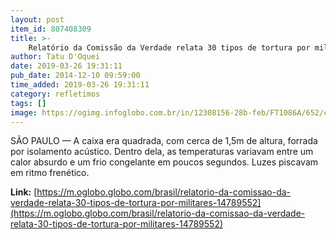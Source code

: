 ```yaml
---
layout: post
item_id: 807408309
title: >-
    Relatório da Comissão da Verdade relata 30 tipos de tortura por militares
author: Tatu D'Oquei
date: 2019-03-26 19:31:11
pub_date: 2014-12-10 09:59:00
time_added: 2019-03-26 19:31:11
category: refletimos
tags: []
image: https://ogimg.infoglobo.com.br/in/12308156-28b-feb/FT1086A/652/casa_da_morte-806.jpg
---
```


SÃO PAULO — A caixa era quadrada, com cerca de 1,5m de altura, forrada por isolamento acústico. Dentro dela, as temperaturas variavam entre um calor absurdo e um frio congelante em poucos segundos. Luzes piscavam em ritmo frenético.

**Link:** [https://m.oglobo.globo.com/brasil/relatorio-da-comissao-da-verdade-relata-30-tipos-de-tortura-por-militares-14789552](https://m.oglobo.globo.com/brasil/relatorio-da-comissao-da-verdade-relata-30-tipos-de-tortura-por-militares-14789552)

